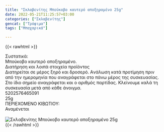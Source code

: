 ```yaml
---
title: "Σκλαβενίτης Μπούκοβο καυτερό αποξηραμένο 25g"
date: 2022-05-21T11:25:57+03:00
categories: ["Σκλαβενίτης"]
gencat: ["Τρόφιμα"]
tags: ["Μπαχαρικά"]

---
```

{{< rawhtml >}}

<div class="sload560"><div class="product"><div id="sistatika">Συστατικά:</div><div class="alltext">Μπούκοβο καυτερό αποξηραμένο.</div><div id="loipa">Διατήρηση και λοιπά στοιχεία προϊόντος</div><div class="alltext">Διατηρείται σε μέρος ξηρό και δροσερό. Aνάλωση κατά προτίμηση πριν από την ημερομηνία που αναγράφεται στο πάνω μέρος της συσκευασίας. Στο ίδιο σημείο αναγράφεται και ο αριθμός παρτίδας. Κλείνουμε καλά τη συσκευασία μετά από κάθε άνοιγμα.</div><div id="barcode"><div id="barimage1"></div><span id="bartext">5202576465091</span></div><div id="varos"><div id="varosimage1"></div><span id="varostext">25g</span></div><div id="kivotio">ΠΕΡΙΕΧΟΜΕΝΟ ΚΙΒΩΤΙΟΥ:<br>Αναμένεται</div><br><div class="pimg"><img alt="Σκλαβενίτης Μπούκοβο καυτερό αποξηραμένο 25g" title="Σκλαβενίτης Μπούκοβο καυτερό αποξηραμένο 25g" src="/media/images/sklavenitis-mpoukobo-kautero-apokshrameno-25g.jpg"></div></div></div>
{{< /rawhtml >}}



